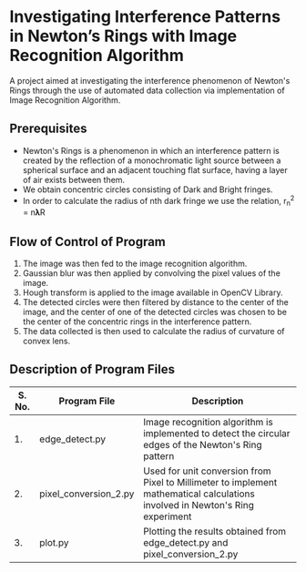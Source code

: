 # Investigating Interference Patterns in Newton’s Rings with Image Recognition Algorithm
A project aimed at investigating the interference phenomenon of Newton's Rings through the use of automated data collection via implementation of Image Recognition Algorithm.

## Prerequisites
<ul>
<li>Newton's Rings is a phenomenon in which an interference pattern is created by the reflection of a monochromatic light source between a spherical surface and an adjacent touching flat surface, having a layer of air exists between them.</li>
<li>We obtain concentric circles consisting of Dark and Bright fringes.</li>
<li>In order to calculate the radius of nth dark fringe we use the relation, r<sub>n</sub><sup>2</sup> = n𝛌R</li>
</ul>

## Flow of Control of Program
<ol>
<li>The image was then fed to the image recognition algorithm.</li>
<li>Gaussian blur was then applied by convolving the pixel values of the image.</li>
<li>Hough transform is applied to the image available in OpenCV Library.</li>
<li>The detected circles were then filtered by distance to the center of the image, and the center of one of the detected circles was chosen to be the center of the concentric rings in the interference pattern.</li>
<li>The data collected is then used to calculate the radius of curvature of convex lens.</li>
</ol>

## Description of Program Files
<table>
<thead>
  <tr>
    <th>S. No.</th>
    <th>Program File</th>
    <th>Description</th>
  </tr>
</thead>
<tbody>
  <tr>
    <td>1.</td>
    <td>edge_detect.py</td>
    <td>Image recognition algorithm is implemented to detect the circular edges of the Newton's Ring pattern</td>
  </tr>
  <tr>
    <td>2.</td>
    <td>pixel_conversion_2.py</td>
    <td>Used for unit conversion from Pixel to Millimeter to implement mathematical calculations involved in Newton's Ring experiment</td>
  </tr>
  <tr>
    <td>3.</td>
    <td>plot.py</td>
    <td>Plotting the results obtained from edge_detect.py and pixel_conversion_2.py</td>
  </tr>
</tbody>
</table>
